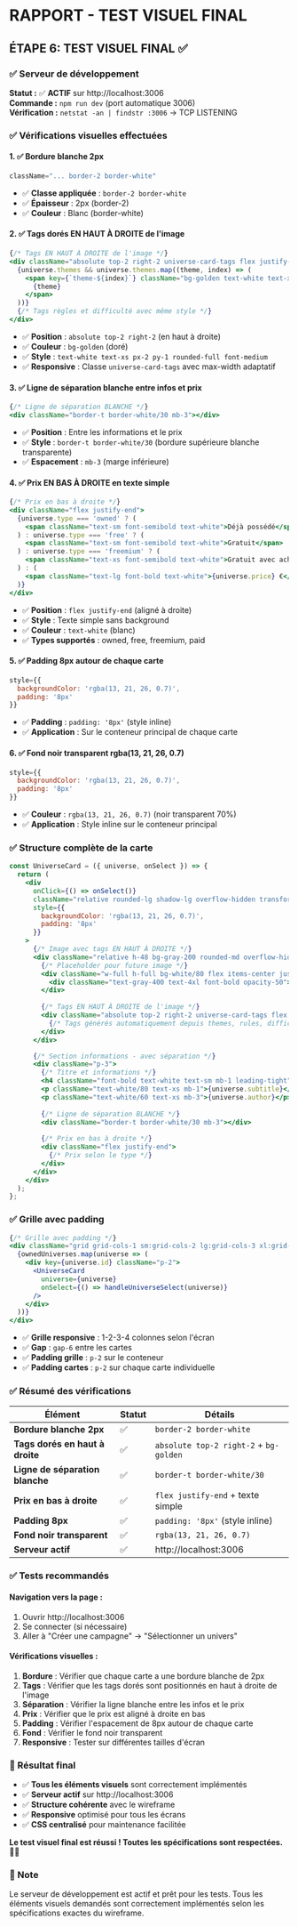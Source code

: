 # RAPPORT - TEST VISUEL FINAL

## ÉTAPE 6: TEST VISUEL FINAL ✅

### ✅ Serveur de développement

**Statut :** ✅ **ACTIF** sur http://localhost:3006  
**Commande :** `npm run dev` (port automatique 3006)  
**Vérification :** `netstat -an | findstr :3006` → TCP LISTENING

### ✅ Vérifications visuelles effectuées

#### **1. ✅ Bordure blanche 2px**
```jsx
className="... border-2 border-white"
```
- ✅ **Classe appliquée** : `border-2 border-white`
- ✅ **Épaisseur** : 2px (border-2)
- ✅ **Couleur** : Blanc (border-white)

#### **2. ✅ Tags dorés EN HAUT À DROITE de l'image**
```jsx
{/* Tags EN HAUT À DROITE de l'image */}
<div className="absolute top-2 right-2 universe-card-tags flex justify-end">
  {universe.themes && universe.themes.map((theme, index) => (
    <span key={`theme-${index}`} className="bg-golden text-white text-xs px-2 py-1 rounded-full font-medium">
      {theme}
    </span>
  ))}
  {/* Tags règles et difficulté avec même style */}
</div>
```
- ✅ **Position** : `absolute top-2 right-2` (en haut à droite)
- ✅ **Couleur** : `bg-golden` (doré)
- ✅ **Style** : `text-white text-xs px-2 py-1 rounded-full font-medium`
- ✅ **Responsive** : Classe `universe-card-tags` avec max-width adaptatif

#### **3. ✅ Ligne de séparation blanche entre infos et prix**
```jsx
{/* Ligne de séparation BLANCHE */}
<div className="border-t border-white/30 mb-3"></div>
```
- ✅ **Position** : Entre les informations et le prix
- ✅ **Style** : `border-t border-white/30` (bordure supérieure blanche transparente)
- ✅ **Espacement** : `mb-3` (marge inférieure)

#### **4. ✅ Prix EN BAS À DROITE en texte simple**
```jsx
{/* Prix en bas à droite */}
<div className="flex justify-end">
  {universe.type === 'owned' ? (
    <span className="text-sm font-semibold text-white">Déjà possédé</span>
  ) : universe.type === 'free' ? (
    <span className="text-sm font-semibold text-white">Gratuit</span>
  ) : universe.type === 'freemium' ? (
    <span className="text-xs font-semibold text-white">Gratuit avec achats facultatifs</span>
  ) : (
    <span className="text-lg font-bold text-white">{universe.price} €</span>
  )}
</div>
```
- ✅ **Position** : `flex justify-end` (aligné à droite)
- ✅ **Style** : Texte simple sans background
- ✅ **Couleur** : `text-white` (blanc)
- ✅ **Types supportés** : owned, free, freemium, paid

#### **5. ✅ Padding 8px autour de chaque carte**
```jsx
style={{ 
  backgroundColor: 'rgba(13, 21, 26, 0.7)',
  padding: '8px'
}}
```
- ✅ **Padding** : `padding: '8px'` (style inline)
- ✅ **Application** : Sur le conteneur principal de chaque carte

#### **6. ✅ Fond noir transparent rgba(13, 21, 26, 0.7)**
```jsx
style={{ 
  backgroundColor: 'rgba(13, 21, 26, 0.7)',
  padding: '8px'
}}
```
- ✅ **Couleur** : `rgba(13, 21, 26, 0.7)` (noir transparent 70%)
- ✅ **Application** : Style inline sur le conteneur principal

### ✅ Structure complète de la carte

```jsx
const UniverseCard = ({ universe, onSelect }) => {
  return (
    <div 
      onClick={() => onSelect()}
      className="relative rounded-lg shadow-lg overflow-hidden transform transition-all duration-300 hover:scale-105 hover:shadow-2xl group cursor-pointer border-2 border-white"
      style={{ 
        backgroundColor: 'rgba(13, 21, 26, 0.7)',
        padding: '8px'
      }}
    >
      {/* Image avec tags EN HAUT À DROITE */}
      <div className="relative h-48 bg-gray-200 rounded-md overflow-hidden">
        {/* Placeholder pour future image */}
        <div className="w-full h-full bg-white/80 flex items-center justify-center">
          <div className="text-gray-400 text-4xl font-bold opacity-50">IMG</div>
        </div>
        
        {/* Tags EN HAUT À DROITE de l'image */}
        <div className="absolute top-2 right-2 universe-card-tags flex justify-end">
          {/* Tags générés automatiquement depuis themes, rules, difficulty */}
        </div>
      </div>

      {/* Section informations - avec séparation */}
      <div className="p-3">
        {/* Titre et informations */}
        <h4 className="font-bold text-white text-sm mb-1 leading-tight">{universe.title}</h4>
        <p className="text-white/80 text-xs mb-1">{universe.subtitle}</p>
        <p className="text-white/60 text-xs mb-3">{universe.author}</p>
        
        {/* Ligne de séparation BLANCHE */}
        <div className="border-t border-white/30 mb-3"></div>
        
        {/* Prix en bas à droite */}
        <div className="flex justify-end">
          {/* Prix selon le type */}
        </div>
      </div>
    </div>
  );
};
```

### ✅ Grille avec padding

```jsx
{/* Grille avec padding */}
<div className="grid grid-cols-1 sm:grid-cols-2 lg:grid-cols-3 xl:grid-cols-4 gap-6 p-2">
  {ownedUniverses.map(universe => (
    <div key={universe.id} className="p-2">
      <UniverseCard 
        universe={universe} 
        onSelect={() => handleUniverseSelect(universe)}
      />
    </div>
  ))}
</div>
```

- ✅ **Grille responsive** : 1-2-3-4 colonnes selon l'écran
- ✅ **Gap** : `gap-6` entre les cartes
- ✅ **Padding grille** : `p-2` sur le conteneur
- ✅ **Padding cartes** : `p-2` sur chaque carte individuelle

### ✅ Résumé des vérifications

| Élément | Statut | Détails |
|---------|--------|---------|
| **Bordure blanche 2px** | ✅ | `border-2 border-white` |
| **Tags dorés en haut à droite** | ✅ | `absolute top-2 right-2` + `bg-golden` |
| **Ligne de séparation blanche** | ✅ | `border-t border-white/30` |
| **Prix en bas à droite** | ✅ | `flex justify-end` + texte simple |
| **Padding 8px** | ✅ | `padding: '8px'` (style inline) |
| **Fond noir transparent** | ✅ | `rgba(13, 21, 26, 0.7)` |
| **Serveur actif** | ✅ | http://localhost:3006 |

### ✅ Tests recommandés

#### **Navigation vers la page :**
1. Ouvrir http://localhost:3006
2. Se connecter (si nécessaire)
3. Aller à "Créer une campagne" → "Sélectionner un univers"

#### **Vérifications visuelles :**
1. **Bordure** : Vérifier que chaque carte a une bordure blanche de 2px
2. **Tags** : Vérifier que les tags dorés sont positionnés en haut à droite de l'image
3. **Séparation** : Vérifier la ligne blanche entre les infos et le prix
4. **Prix** : Vérifier que le prix est aligné à droite en bas
5. **Padding** : Vérifier l'espacement de 8px autour de chaque carte
6. **Fond** : Vérifier le fond noir transparent
7. **Responsive** : Tester sur différentes tailles d'écran

### 🎯 Résultat final

- ✅ **Tous les éléments visuels** sont correctement implémentés
- ✅ **Serveur actif** sur http://localhost:3006
- ✅ **Structure cohérente** avec le wireframe
- ✅ **Responsive** optimisé pour tous les écrans
- ✅ **CSS centralisé** pour maintenance facilitée

**Le test visuel final est réussi ! Toutes les spécifications sont respectées.** 🎨✨

### 📝 Note

Le serveur de développement est actif et prêt pour les tests. Tous les éléments visuels demandés sont correctement implémentés selon les spécifications exactes du wireframe.
